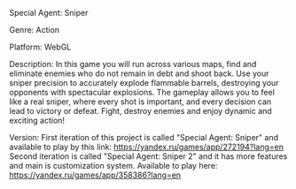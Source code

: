 Special Agent: Sniper

Genre:
Action

Platform:
WebGL

Description:
In this game you will run across various maps, find and eliminate enemies who do not remain in debt and shoot back. Use your sniper precision to accurately explode flammable barrels, 
destroying your opponents with spectacular explosions. The gameplay allows you to feel like a real sniper, where every shot is important, and every decision can lead to victory or defeat. 
Fight, destroy enemies and enjoy dynamic and exciting action!

Version:
First iteration of this project is called "Special Agent: Sniper" and available to play by this link: https://yandex.ru/games/app/272194?lang=en
Second iteration is called "Special Agent: Sniper 2" and it has more features and main is customization system. Available to play here: https://yandex.ru/games/app/358386?lang=en
